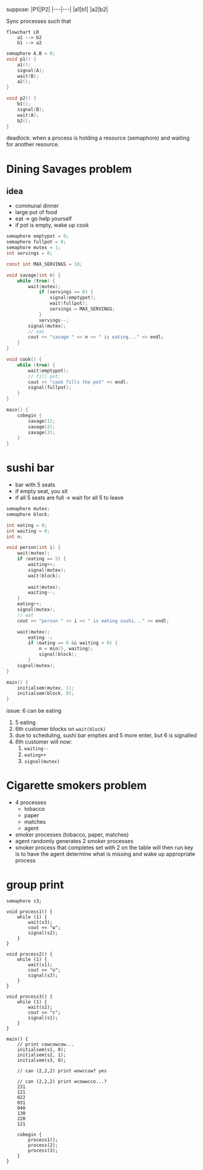 suppose:
|P1||P2|
|---|---|
|a1|b1|
|a2|b2|

Sync processes such that
```mermaid
flowchart LR
	a1 --> b2
	b1 --> a2
```

```c
semaphore A,B = 0;
void p1() {
	a1();
	signal(A);
	wait(B);
	a2();
}

void p2() {
	b1();
	signal(B);
	wait(A);
	b2();
}
```

deadlock: when a process is holding a resource (semaphore) and waiting for another resource.

# Dining Savages problem
## idea
- communal dinner
- large pot of food
- eat -> go help yourself
- if pot is empty, wake up cook

```c
semaphore emptypot = 0;
semaphore fullpot = 0;
semaphore mutex = 1;
int servings = 0;

const int MAX_SERVINGS = 10;

void savage(int n) {
	while (true) {
		wait(mutex);
			if (servings == 0) {
				signal(emptypot);
				wait(fullpot);
				servings = MAX_SERVINGS;
			}
			servings--;
		signal(mutex);
		// eat
		cout << "savage " << n << " is eating..." << endl;
	}
}

void cook() {
	while (true) {
		wait(emptypot);
		// fill pot;
		cout << "cook fills the pot" << endl;
		signal(fullpot);
	}
}

main() {
	cobegin {
		savage(1);
		savage(2);
		savage(3);
	}
}

```

# sushi bar
- bar with 5 seats
- if empty seat, you sit
- if all 5 seats are full -> wait for all 5 to leave
```c
semaphore mutex;
semaphore block;

int eating = 0;
int waiting = 0;
int n;

void person(int i) {
	wait(mutex);
	if (eating == 5) {
		waiting++;
		signal(mutex);
		wait(block);
		
		wait(mutex);
		waiting--;
	}
	eating++;
	signal(mutex);
	// eat
	cout << "person " << i << " is eating sushi..." << endl;

	wait(mutex);
		eating--;
		if (eating == 0 && waiting > 0) {
			n = min(5, waiting);
			signal(block);
		}
	signal(mutex);
}

main() {
	initialsem(mutex, 1);
	initialsem(block, 0);
}
```

issue: 6 can be eating
1) 5 eating
2) 6th customer blocks on `wait(block)`
3) due to scheduling, sushi bar empties and 5 more enter, but 6 is signalled
4) 6th customer will now:
	1) `waiting--`
	2) `eating++`
	3) `signal(mutex)`

# Cigarette smokers problem
- 4 processes
	- tobacco
	- paper
	- matches
	- agent
- smoker processes (tobacco, paper, matches)
- agent randomly generates 2 smoker processes
- smoker process that completes set with 2 on the table will then run
key is to have the agent determine what is missing and wake up appropriate process

# group print
```
semaphore s3;

void process1() {
	while (1) {
		wait(s3);
		cout << "w";
		signal(s2);
	}
}

void process2() {
	while (1) {
		wait(s1);
		cout << "o";
		signal(s3);
	}
}

void process3() {
	while (1) {
		wait(s2);
		cout << "c";
		signal(s1);
	}
}

main() {
	// print cowcowcow...
	initialsem(s1, 0);
	initialsem(s2, 1);
	initialsem(s3, 0);

	// can (2,2,2) print wowccow? yes

	// can (2,2,2) print wcowwcco...? 
	231
	121
	022
	031
	040
	130
	220
	121

	cobegin {
		process1();
		process(2);
		process(3);
	}
}
```